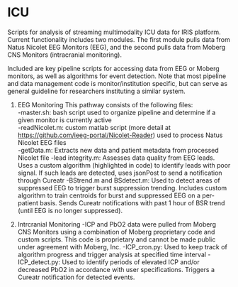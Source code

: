 # ICU
Scripts for analysis of streaming multimodality ICU data for IRIS platform.
Current functionality includes two modules. The first module pulls data from Natus Nicolet EEG Monitors (EEG), and the second pulls data from Moberg CNS Monitors (intracranial monitoring).

Included are key pipeline scripts for accessing data from EEG or Moberg monitors, as well as algorithms for event detection. Note that most pipeline and data management code is monitor/institution specific, but can serve as general guideline for researchers instituting a similar system. 

1) EEG Monitoring
This pathway consists of the following files:  
-master.sh: bash script used to organize pipeline and determine if a given monitor is currently active  
-readNicolet.m: custom matlab script (more detail at https://github.com/ieeg-portal/Nicolet-Reader) used to process Natus Nicolet EEG files  
-getData.m: Extracts new data and patient metadata from processed Nicolet file
-lead integrity.m: Assesses data quality from EEG leads. Uses a custom algorithm (highlighted in code) to identify leads with poor signal. If such leads are detected, uses jsonPost to send a notification through Cureatr
-BStrend.m and BSdetect.m: Used to detect areas of suppressed EEG to trigger burst suppression trending. Includes custom algorithm to train centroids for burst and suppressed EEG on a per-patient basis. Sends Cureatr notifications with past 1 hour of BSR trend (until EEG is no longer suppressed).


2) Intrcranial Monitoring
-ICP and PbO2 data were pulled from Moberg CNS Monitors using a combination of Moberg proprietary code and custom scripts. This code is proprietary and cannot be made public under agreement with Moberg, Inc.
-ICP_cron.py: Used to keep track of algorithm progress and trigger analysis at specified time interval
-ICP_detect.py: Used to identify periods of elevated ICP and/or decreased PbO2 in accordance with user specifications. Triggers a Cureatr notification for detected events.


